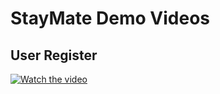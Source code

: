 # StayMate Demo Videos

## User Register
[![Watch the video](https://github.com/NgZhiKai/stayMate/blob/feature/jk-develop/docs/demo/stayMate.png)](https://github.com/NgZhiKai/stayMate/blob/feature/jk-develop/docs/demo/stayMate_register.mp4)
